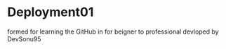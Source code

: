 # Deployment01
formed for learning the GitHub in  for beigner to professional 
devloped by DevSonu95
